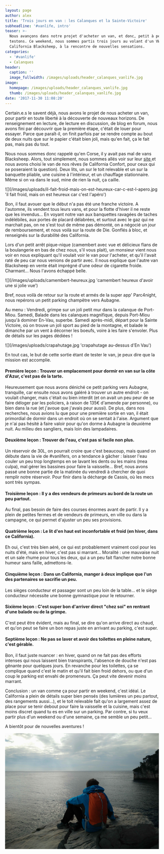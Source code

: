 ```yaml
---
layout: page
author: alex
title: 'Trois jours en van : les Calanques et la Sainte-Victoire'
subheadline: '#vanlife, intro'
teaser: >-
  Nous avançons dans notre projet d'acheter un van, et donc, petit à petit, nous
  testons. Ce weekend, nous sommes partis trois jours au volant d'un VW
  California Blacksheep, à la rencontre de nouvelles sensations.
categories:
  - '#vanlife'
  - Calanques
header:
  caption: ''
  image_fullwidth: /images/uploads/header_calanques_vanlife.jpg
image:
  homepage: /images/uploads/header_calanques_vanlife.jpg
  thumb: /images/uploads/header_calanques_vanlife.jpg
date: '2017-11-30 11:08:20'
---
```

Certain.e.s le savent déjà, nous avons le projet de nous acheter un van, pour partir en toute liberté à la découverte de nouveaux horizons. De renseignement en lecture, de lecture en discussion, de blog en forum, nous avons fini par découvrir que la première étape, c'était de louer pour essayer. Parce que paraît-il, on finit parfois par se rendre compte au bout de deux nuits que sur le papier c'était bien joli, mais qu'en fait, ça le fait pas, mais pas du tout. 

Nous nous sommes donc rappelé qu'en Corse, il y avait pas mal de vans Blacksheep. Alors, tout simplement, nous sommes allés voir sur leur [site ](https://www.blacksheep-van.com/)et nous avons choisi le van de nos rêves (le California Confort, pour ceux qui se poseraient la question). Deux lits, un sur le toit relevable et un sur la banquette pliable, une cuisine à l'intérieur, et un chauffage stationnaire. Même si on va dans le sud, mine de rien la nuit, ça caille. 

![](/images/uploads/il-fait-froid-mais-on-est-heureux-car-c-est-l-apero.jpg 'il fait froid, mais on est heureux car c'est l'apéro')

Bon, il faut avouer que le début n'a pas été une franche victoire. A l'automne, ils vendent tous leurs vans, et pour la flotte d'hiver il ne reste que les invendus... En voyant notre van aux banquettes ravagées de taches indélébiles, aux portes de placard délabrées, et surtout avec le gaz qui ne marchait pas, on ne s'est tout de même pas démonté, on a négocié un jour de remboursement, et nous voilà sur la route de Die. Gonflés à bloc, et renseignés sur la durabilité des California.

Lors d'un petit arrêt pique-nique (camembert avec vue et délicieux flans de la boulangerie en bas de chez nous, s'il vous plait), un monsieur vient nous voir en nous expliquant qu'il voulait voir le van pour l'acheter, et qu'il l'avait raté de peu car nous venions de partir avec. Il nous explique que l'autre van Blacksheep en vente était imprégné d'une odeur de cigarette froide. Charmant... Nous l'avons échappé belle. 

![](/images/uploads/camembert-heureux.jpg 'camembert heureux d'avoir une si jolie vue')

Bref, nous voilà de retour sur la route et armés de la super app' Parc4night, nous repérons un petit parking champêtre vers Aubagne. 

Au menu : Vendredi, grimpe sur un joli petit mur dans la calanque de Port-Miou. Samedi, Balade dans les calanques magnifique, depuis Port-Miou jusqu'à dominer En-Vau, superbe. Samedi après-midi, départ pour la Sainte Victoire, où on trouve un joli sport au pied de la montagne, et balade le dimanche par un vent à décorner les boeufs, voire à les faire s'envoler. Plus de détails sur les pages dédiées ! 

![](/images/uploads/crapahutage.jpg 'crapahutage au-dessus d'En Vau')

En tout cas, le but de cette sortie étant de tester le van, je peux dire que la mission est accomplie.

#### Première leçon : Trouver un emplacement pour dormir en van sur la côte d'Azur, c'est pas de la tarte.

Heureusement que nous avons déniché ce petit parking vers Aubagne, tranquille, car ensuite nous avons galéré à trouver un autre endroit - on voulait changer, mais c'était ou bien interdit (et on avait un peu peur de se faire déloger par les policiers, à raison de 135€ d'amende par personne), ou bien dans la rue (et j'avoue que j'avais peur aussi). De plus, dans nos recherches, nous avions lu que pour une première sortie en van, il était primordial de dormir dans un endroit où on se sentait à l'aise. Argument que je n'ai pas hésité à faire valoir pour qu'on dorme à Aubagne la deuxième nuit. Au milieu des sangliers, mais loin des lampadaires.

#### Deuxième leçon : Trouver de l'eau, c'est pas si facile non plus.

Un réservoir de 30L, on pourrait croire que c'est beaucoup, mais quand on débute dans la vie de #vanlifers, on a tendance à gâcher : laisser l'eau couler un peu trop longtemps en se lavant les dents ou les mains (mea culpa), mal gérer les bassines pour faire la vaisselle... Bref, nous avons passé une bonne partie de la matinée du vendredi à chercher de quoi remplir notre réservoir. Pour finir dans la décharge de Cassis, où les mecs sont très sympas.

#### Troisième leçon : Il y a des vendeurs de primeurs au bord de la route un peu partout.

Au final, pas besoin de faire des courses énormes avant de partir. Il y a plein de petites fermes et de vendeurs de primeurs, en ville ou dans la campagne, ce qui permet d'ajuster un peu ses provisions. 

#### Quatrième leçon : Le lit d'en haut est inconfortable et froid (en hiver, dans ce California).

Eh oui, c'est très bien aéré, ce qui est probablement vraiment cool pour les nuits d'été, mais en hiver, c'est pas si marrant... Moralité : une mauvaise nuit et un sale rhume pour tous les deux, qui a un peu fait flancher notre bonne humeur sans faille, admettons-le. 

#### Cinquième leçon : Dans un California, manger à deux implique que l'un des partenaires se sacrifie un peu.

Les sièges conducteur et passager sont un peu loin de la table... et le siège conducteur nécessite une bonne gymnastique pour le retourner. 

#### Sixième leçon : C'est super bon d'arriver direct "chez soi" en rentrant d'une balade ou de la grimpe.

C'est peut être évident, mais au final, se dire qu'on arrive direct au chaud, et qu'on peut se faire un bon repas juste en arrivant au parking, c'est super.

#### Septième leçon : Ne pas se laver et avoir des toilettes en pleine nature, c'est gérable.

Bon, il faut juste nuancer : en hiver, quand on ne fait pas des efforts intenses qui nous laissent bien transpirants, l'absence de douche n'est pas gênante pour quelques jours. En revanche pour les toilettes, ça se complique quand c'est le matin et qu'il fait bien froid dehors, ou que d'un coup le parking est envahi de promeneurs. Ça peut vite devenir moins marrant. 

Conclusion : un van comme ça pour partir en weekend, c'est idéal. Le California a plein de détails super bien pensés (des lumières un peu partout, des rangements aussi...), et le toit relevable fait qu'on a largement assez de place pour se tenir debout pour faire la vaisselle et la cuisine, mais c'est moins discret quand tu es en ville sur un parking. Par contre, si tu veux partir plus d'un weekend ou d'une semaine, ça me semble un peu petit... 

A bientôt pour de nouvelles aventures !

![](/images/uploads/benjamin_contemple.jpg 'title')

